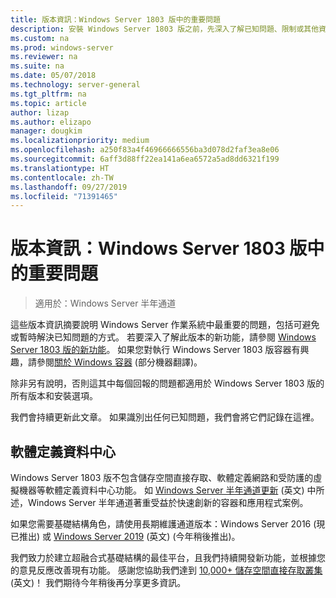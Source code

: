 ```yaml
---
title: 版本資訊：Windows Server 1803 版中的重要問題
description: 安裝 Windows Server 1803 版之前，先深入了解已知問題、限制或其他資訊
ms.custom: na
ms.prod: windows-server
ms.reviewer: na
ms.suite: na
ms.date: 05/07/2018
ms.technology: server-general
ms.tgt_pltfrm: na
ms.topic: article
author: lizap
ms.author: elizapo
manager: dougkim
ms.localizationpriority: medium
ms.openlocfilehash: a250f83a4f46966666556ba3d078d2faf3ea8e06
ms.sourcegitcommit: 6aff3d88ff22ea141a6ea6572a5ad8dd6321f199
ms.translationtype: HT
ms.contentlocale: zh-TW
ms.lasthandoff: 09/27/2019
ms.locfileid: "71391465"
---
```

# <a name="release-notes-important-issues-in-windows-server-version-1803"></a>版本資訊：Windows Server 1803 版中的重要問題

>適用於：Windows Server 半年通道

這些版本資訊摘要說明 Windows Server 作業系統中最重要的問題，包括可避免或暫時解決已知問題的方式。 若要深入了解此版本的新功能，請參閱 [Windows Server 1803 版的新功能](whats-new-in-windows-server-1803.md)。 如果您對執行 Windows Server 1803 版容器有興趣，請參閱[關於 Windows 容器](https://docs.microsoft.com/virtualization/windowscontainers/about/) \(部分機器翻譯\)。 

除非另有說明，否則這其中每個回報的問題都適用於 Windows Server 1803 版的所有版本和安裝選項。  

我們會持續更新此文章。 如果識別出任何已知問題，我們會將它們記錄在這裡。 


## <a name="software-defined-datacenter"></a>軟體定義資料中心

Windows Server 1803 版不包含儲存空間直接存取、軟體定義網路和受防護的虛擬機器等軟體定義資料中心功能。 如 [Windows Server 半年通道更新](https://cloudblogs.microsoft.com/windowsserver/2018/03/29/windows-server-semi-annual-channel-update/) \(英文\) 中所述，Windows Server 半年通道著重受益於快速創新的容器和應用程式案例。 

如果您需要基礎結構角色，請使用長期維護通道版本：Windows Server 2016 (現已推出) 或 [Windows Server 2019](https://cloudblogs.microsoft.com/windowsserver/2018/03/20/introducing-windows-server-2019-now-available-in-preview) \(英文\) (今年稍後推出)。

我們致力於建立超融合式基礎結構的最佳平台，且我們持續開發新功能，並根據您的意見反應改善現有功能。 感謝您協助我們達到 [10,000+ 儲存空間直接存取叢集](https://blogs.technet.microsoft.com/filecab/2018/03/27/storage-spaces-direct-momentum) \(英文\)！ 我們期待今年稍後再分享更多資訊。